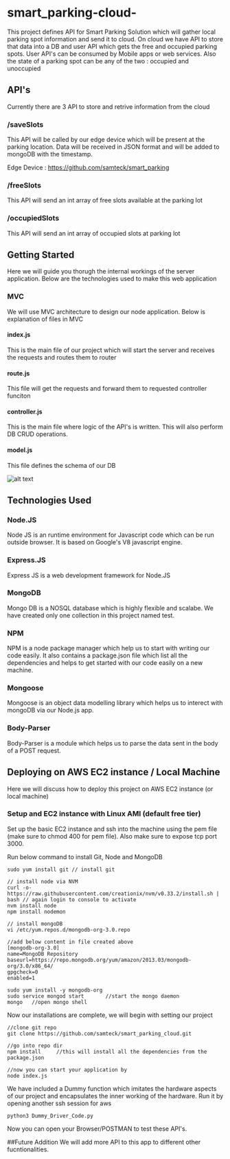 # smart_parking-cloud-
This project defines API for Smart Parking Solution which will gather local parking spot information and send it to cloud. On cloud we have API to store that data into a DB and user API which gets the free and occupied parking spots. User API's can be consumed by Mobile apps or web services.
Also the state of a parking spot can be any of the two : occupied and unoccupied


## API's
Currently there are 3 API to store and retrive information from the cloud

### /saveSlots
This API will be called by our edge device which will be present at the parking location. Data will be received in JSON format and will be added to mongoDB with the timestamp.

Edge Device : https://github.com/samteck/smart_parking

### /freeSlots
This API will send an int array of free slots available at the parking lot

### /occupiedSlots 
This API will send an int array of occupied slots at parking lot


## Getting Started
Here we will guide you thorugh the internal workings of the server application. Below are the technologies used to make this web application

### MVC
We will use MVC architecture to design our node application. Below is explanation of files in MVC

#### index.js
This is the main file of our project which will start the server and receives the requests and routes them to router

#### route.js
This file will get the requests and forward them to requested controller funciton

#### controller.js
This is the main file where logic of the API's is written. This will also perform DB CRUD operations.

#### model.js
This file defines the schema of our DB

![alt text](https://github.com/samteck/smart_parking_cloud/blob/master/smart_parking_cloud_DFD.png)


## Technologies Used

### Node.JS
Node JS is an runtime environment for Javascript code which can be run outside browser. It is based on Google's V8 javascript engine.

### Express.JS
Express JS is a web development framework for Node.JS

### MongoDB
Mongo DB is a NOSQL database which is highly flexible and scalabe. We have created only one collection in this project named test.

### NPM
NPM is a node package manager which help us to start with writing our code easily. It also contains a package.json file which list all the dependencies and helps to get started with our code easily on a new machine.

### Mongoose
Mongoose is an object data modelling library which helps us to interect with mongoDB via our Node.js app.

### Body-Parser
Body-Parser is a module which helps us to parse the data sent in the body of a POST request.


## Deploying on AWS EC2 instance / Local Machine
Here we will discuss how to deploy this project on AWS EC2 instance (or local machine)

### Setup and EC2 instance with Linux AMI (default free tier)
Set up the basic EC2 instance and ssh into the machine using the pem file (make sure to chmod 400 for pem file). Also make sure to expose tcp port 3000.

Run below command to install Git, Node and MongoDB
```
sudo yum install git // install git

// install node via NVM 
curl -o- https://raw.githubusercontent.com/creationix/nvm/v0.33.2/install.sh | bash // again login to console to activate
nvm install node
npm install nodemon

// install mongoDB
vi /etc/yum.repos.d/mongodb-org-3.0.repo

//add below content in file created above
[mongodb-org-3.0]
name=MongoDB Repository
baseurl=https://repo.mongodb.org/yum/amazon/2013.03/mongodb-org/3.0/x86_64/
gpgcheck=0
enabled=1

sudo yum install -y mongodb-org
sudo service mongod start       //start the mongo daemon
mongo   //open mongo shell
```

Now our installations are complete, we will begin with setting our project

```
//clone git repo
git clone https://github.com/samteck/smart_parking_cloud.git

//go into repo dir
npm install     //this will install all the dependencies from the package.json

//now you can start your application by
node index.js
```
We have included a Dummy function which imitates the hardware aspects of our project and encapsulates the inner working of the hardware. Run it by opening another ssh session for aws

```
python3 Dummy_Driver_Code.py
```

Now you can open your Browser/POSTMAN to test these API's.

##Future Addition
We will add more API to this app to different other fucntionalities.


